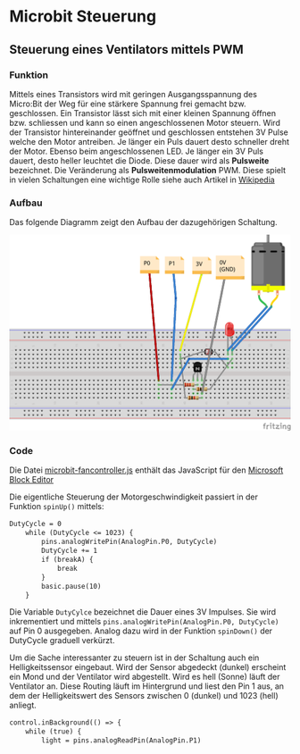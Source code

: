 # Microbit Steuerung
## Steuerung eines Ventilators mittels PWM

### Funktion

Mittels eines Transistors wird mit geringen Ausgangsspannung des Micro:Bit der Weg für eine stärkere Spannung frei gemacht bzw. geschlossen. Ein Transistor lässt sich mit einer kleinen Spannung öffnen bzw. schliessen und kann so einen angeschlossenen Motor steuern. Wird der Transistor hintereinander geöffnet und geschlossen entstehen 3V Pulse welche den Motor antreiben. Je länger ein Puls dauert desto schneller dreht der Motor. Ebenso beim angeschlossenen LED. Je länger ein 3V Puls dauert, desto heller leuchtet die Diode.
Diese dauer wird als **Pulsweite** bezeichnet. Die Veränderung als **Pulsweitenmodulation** PWM.
Diese spielt in vielen Schaltungen eine wichtige Rolle siehe auch Artikel in [Wikipedia](https://de.wikipedia.org/wiki/Pulsweitenmodulation)

### Aufbau
Das folgende Diagramm zeigt den Aufbau der dazugehörigen Schaltung.

![Schaltung](images/FanControlWiring_Steckplatine.png)

### Code

Die Datei [microbit-fancontroller.js](src/microbit-fancontroller.js) enthält das JavaScript für den [Microsoft Block Editor](https://makecode.microbit.org/)

Die eigentliche Steuerung der Motorgeschwindigkeit passiert in der Funktion `spinUp()` mittels:
```
DutyCycle = 0
    while (DutyCycle <= 1023) {
        pins.analogWritePin(AnalogPin.P0, DutyCycle)
        DutyCycle += 1
        if (breakA) {
            break
        }
        basic.pause(10)
    }
```
Die Variable `DutyCylce` bezeichnet die Dauer eines 3V Impulses. Sie wird inkrementiert und mittels `pins.analogWritePin(AnalogPin.P0, DutyCycle)` auf Pin 0 ausgegeben.
Analog dazu wird in der Funktion `spinDown()` der DutyCycle graduell verkürzt.

Um die Sache interessanter zu steuern ist in der Schaltung auch ein Helligkeitssensor eingebaut. Wird der Sensor abgedeckt (dunkel) erscheint ein Mond und der Ventilator wird abgestellt. Wird es hell (Sonne) läuft der Ventilator an.
Diese Routing läuft im Hintergrund und liest den Pin 1 aus, an dem der Helligkeitswert des Sensors zwischen 0 (dunkel) und 1023 (hell) anliegt.

```
control.inBackground(() => {
    while (true) {
        light = pins.analogReadPin(AnalogPin.P1)        
```


